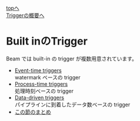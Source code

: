 [topへ](../index.md)  
[Triggerの概要へ](./overview.md)

# Built inのTrigger
Beam では built-in の trigger が複数用意されています。

+ [Event-time triggers](./built-in/event-time.md)  
watermark ベースの trigger
+ [Process-time triggers](./built-in/process-time.md)  
処理時刻ベースの trigger
+ [Data-driven triggers](./built-in/data-driven.md)  
パイプラインに到着したデータ数ベースの trigger
+ [この節のまとめ](./built-in/summary.md)